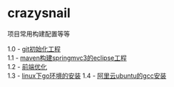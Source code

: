crazysnail
==========

项目常用构建配置等等


1.0 - [git初始化工程](1.0.md)  
1.1 - [maven构建springmvc3的eclipse工程](1.1.md)  
1.2 - [前端优化](1.2.md)  
1.3 - [linux下go环境的安装](1.3.md)
1.4 - [阿里云ubuntu的gcc安装](1.4.md)